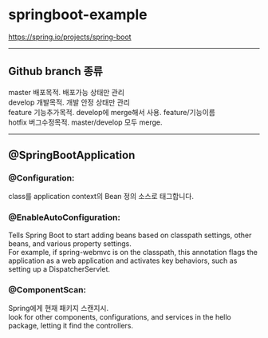 # springboot-example
https://spring.io/projects/spring-boot

------
## Github branch 종류  

master  배포목적. 배포가능 상태만 관리   
develop 개발목적. 개발 안정 상태만 관리   
feature 기능추가목적. develop에 merge해서 사용. feature/기능이름   
hotfix  버그수정목적. master/develop 모두 merge.   
 
------

## @SpringBootApplication 

### @Configuration:  
class를 application context의 Bean 정의 소스로 태그합니다.
 
### @EnableAutoConfiguration:  
Tells Spring Boot to start adding beans based on
classpath settings, other beans, and various property settings.  
For example, if spring-webmvc is on the classpath, this annotation flags the application
as a web application and activates key behaviors, such as setting up a DispatcherServlet.
  
### @ComponentScan:  
Spring에게 현재 패키지 스캔지시.  
look for other components, configurations, and services in the hello package, letting it find the controllers.  
